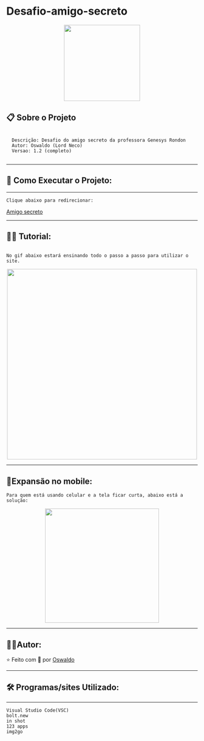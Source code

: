 # Desafio-amigo-secreto

<div align="center">
  <img src="Presente.jpg" alt'presente'
  width="200"/>
</div>


## 📋 Sobre o Projeto

```

  Descrição: Desafio do amigo secreto da professora Genesys Rondon
  Autor: Oswaldo (Lord Neco)
  Versao: 1.2 (completo)


```







---

## 🚀 Como Executar o Projeto:



---

```
Clique abaixo para redirecionar:
```

[Amigo secreto](https://lordnecoreal.github.io/Desafio-amigo-secreto-concluido/)

---

## 👨‍🏫 Tutorial:

```

No gif abaixo estará ensinando todo o passo a passo para utilizar o site.

```
<div align="center">
  <img src="Tutorial sorteio.gif" alt'Sorteio'
  width="500"/>
</div>




---

## 📱Expansão no mobile:

```
Para quem está usando celular e a tela ficar curta, abaixo está a solução:

```




<div align="center">
  <img src="Tutorial expancao tela celular.gif" alt'Expansão mobile'
  width="300"/>
</div>

---


## 🧝‍♂️Autor:

⭐️ Feito com 💜 por [Oswaldo](https://github.com/LordNecoReal)

---

## 🛠️ Programas/sites Utilizado:

---

```
Visual Studio Code(VSC) 
bolt.new
in shot
123 apps
img2go

```
